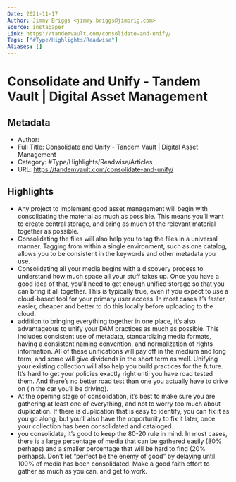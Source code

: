 ```yaml
---
Date: 2021-11-17
Author: Jimmy Briggs <jimmy.briggs@jimbrig.com>
Source: instapaper
Link: https://tandemvault.com/consolidate-and-unify/
Tags: ["#Type/Highlights/Readwise"]
Aliases: []
---
```

# Consolidate and Unify - Tandem Vault | Digital Asset Management

## Metadata
- Author: 
- Full Title: Consolidate and Unify - Tandem Vault | Digital Asset Management
- Category: #Type/Highlights/Readwise/Articles
- URL: https://tandemvault.com/consolidate-and-unify/

## Highlights
- Any project to implement good asset management will begin with consolidating the material as much as possible. This means you’ll want to create central storage, and bring as much of the relevant material together as possible.
- Consolidating the files will also help you to tag the files in a universal manner. Tagging from within a single environment, such as one catalog, allows you to be consistent in the keywords and other metadata you use.
- Consolidating all your media begins with a discovery process to understand how much space all your stuff takes up. Once you have a good idea of that, you’ll need to get enough unified storage so that you can bring it all together. This is typically true, even if you expect to use a cloud-based tool for your primary user access. In most cases it’s faster, easier, cheaper and better to do this locally before uploading to the cloud.
- addition to bringing everything together in one place, it’s also advantageous to unify your DAM practices as much as possible. This includes consistent use of metadata, standardizing media formats, having a consistent naming convention, and normalization of rights information. All of these unifications will pay off in the medium and long term, and some will give dividends in the short term as well.
  Unifying your existing collection will also help you build practices for the future. It’s hard to get your policies exactly right until you have road tested them. And there’s no better road test than one you actually have to drive on (in the car you’ll be driving).
- At the opening stage of consolidation, it’s best to make sure you are gathering at least one of everything, and not to worry too much about duplication. If there is duplication that is easy to identify, you can fix it as you go along, but you’ll also have the opportunity to fix it later, once your collection has been consolidated and cataloged.
- you consolidate, it’s good to keep the 80-20 rule in mind. In most cases, there is a large percentage of media that can be gathered easily (80% perhaps) and a smaller percentage that will be hard to find (20% perhaps). Don’t let “perfect be the enemy of good” by delaying until 100% of media has been consolidated. Make a good faith effort to gather as much as you can, and get to work.
